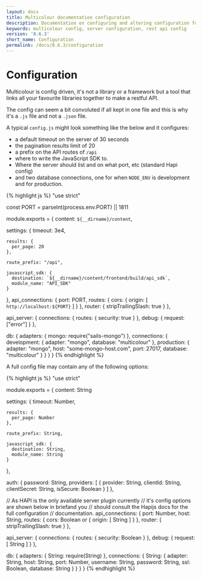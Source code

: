 ```yaml
---
layout: docs
title: Multicolour documentation configuration
description: Documentation on configuring and altering configuration for a Multicolour REST API.
keywords: multicolour config, server configuration, rest api config
version: '0.6.3'
short_name: Configuration
permalink: /docs/0.6.3/configuration
---
```


# Configuration

Multicolour is config driven, it's not a library or a framework but a tool that links all your favourite libraries together to make a restful API.

The config can seem a bit convoluted if all kept in one file and this is why it's a `.js` file and not a `.json` file.

A typical `config.js` might look something like the below and it configures:

* a default timeout on the server of 30 seconds
* the pagination results limit of 20
* a prefix on the API routes of `/api`
* where to write the JavaScript SDK to.
* Where the server should list and on what port, etc (standard Hapi config)
* and two database connections, one for when `NODE_ENV` is development and for production.

{% highlight js %}
"use strict"

const PORT = parseInt(process.env.PORT) || 1811

module.exports = {
  content: `${__dirname}/content`,

  settings: {
    timeout: 3e4,

    results: {
      per_page: 20
    },

    route_prefix: "/api",

    javascript_sdk: {
      destination: `${__dirname}/content/frontend/build/api_sdk`,
      module_name: "API_SDK"
    }
  },
  api_connections: {
    port: PORT,
    routes: {
      cors: {
        origin: [ `http://localhost:${PORT}` ]
      }
    },
    router: { stripTrailingSlash: true }
  },

  api_server: {
    connections: {
      routes: {
        security: true
      }
    },
    debug: { request: ["error"] }
  },

  db: {
    adapters: {
      mongo: require("sails-mongo")
    },
    connections: {
      development: {
        adapter: "mongo",
        database: "multicolour"
      },
      production: {
        adapter: "mongo",
        host: "some-mongo-host.com",
        port: 27017,
        database: "multicolour"
      }
    }
  }
}
{% endhighlight %}

A full config file may contain any of the following options:

{% highlight js %}
"use strict"

module.exports = {
  content: String

  settings: {
    timeout: Number,

    results: {
      per_page: Number
    },

    route_prefix: String,

    javascript_sdk: {
      destination: String,
      module_name: String
    }
  },

  auth: {
    password: String,
    providers: [
      {
        provider: String,
        clientId: String,
        clientSecret: String,
        isSecure: Boolean
      }
    ]
  },

  // As HAPI is the only available server plugin currently
  // it's config options are shown below in briefand you
  // should consult the Hapijs docs for the full configuration
  // documentation.
  api_connections: {
    port: Number,
    host: String,
    routes: {
      cors: Boolean or {
        origin: [ String ]
      }
    },
    router: { stripTrailingSlash: true }
  },

  api_server: {
    connections: {
      routes: {
        security: Boolean
      }
    },
    debug: { request: [ String ] }
  },

  db: {
    adapters: {
      String: require(String)
    },
    connections: {
      String: {
        adapter: String,
        host: String,
        port: Number,
        username: String,
        password: String,
        ssl: Boolean,
        database: String
      }
    }
  }
}
{% endhighlight %}
